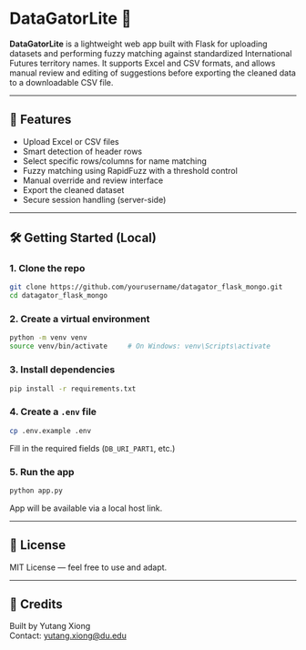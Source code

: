 # DataGatorLite 🐊

**DataGatorLite** is a lightweight web app built with Flask for uploading datasets and performing fuzzy matching against standardized International Futures territory names. It supports Excel and CSV formats, and allows manual review and editing of suggestions before exporting the cleaned data to a downloadable CSV file.

---

## 🚀 Features

- Upload Excel or CSV files
- Smart detection of header rows
- Select specific rows/columns for name matching
- Fuzzy matching using RapidFuzz with a threshold control
- Manual override and review interface
- Export the cleaned dataset
- Secure session handling (server-side)

---

## 🛠️ Getting Started (Local)

### 1. Clone the repo
```bash
git clone https://github.com/yourusername/datagator_flask_mongo.git
cd datagator_flask_mongo
```

### 2. Create a virtual environment
```bash
python -m venv venv
source venv/bin/activate     # On Windows: venv\Scripts\activate
```

### 3. Install dependencies
```bash
pip install -r requirements.txt
```

### 4. Create a `.env` file
```bash
cp .env.example .env
```
Fill in the required fields (`DB_URI_PART1`, etc.)

### 5. Run the app
```bash
python app.py
```

App will be available via a local host link.

---

## 📄 License

MIT License — feel free to use and adapt.

---

## 🙌 Credits

Built by Yutang Xiong  
Contact: [yutang.xiong@du.edu](mailto:yutang.xiong@du.edu)
